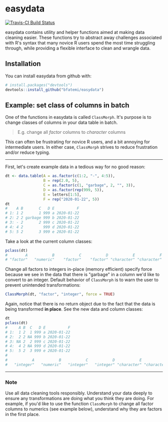 # easydata 

[![Travis-CI Build Status](https://travis-ci.org/bfatemi/easydata.svg?branch=master)](https://travis-ci.org/bfatemi/easydata)

easydata contains utility and helper functions aimed at making data cleaning easier. These functions try to abstract away challenges associated with R's syntax that many novice R users spend the most time struggling through, while providing a flexible interface to clean and wrangle data.

## Installation

You can install easydata from github with:

```R
# install.packages("devtools")
devtools::install_github("bfatemi/easydata")
```

## Example: set class of columns in batch

One of the functions in easydata is called `ClassMorph`. It's purpose is to change classes of columns in your data table in batch. 

> E.g. change all *factor* columns to *character* columns 

This can often be frustrating for novice R users, and a bit annoying for intermediate users. In either case, `ClassMorph` strives to reduce frustration and/or reduce typing.

***

First, let's create example data in a tedious way for no good reason:

```R
dt <- data.table(A = as.factor(c(1:2, "-", 4:5)),
                 B = rep(2.0, 5),
                 C = as.factor(c(1, "garbage", 2, "", 3)),
                 D = as.factor(rep(999, 5)),
                 E = letters[1:5],
                 F = rep("2020-01-22", 5))
dt
#    A B       C   D E          F
# 1: 1 2       1 999 a 2020-01-22
# 2: 2 2 garbage 999 b 2020-01-22
# 3: - 2       2 999 c 2020-01-22
# 4: 4 2         999 d 2020-01-22
# 5: 5 2       3 999 e 2020-01-22
```

Take a look at the current column classes:

```R
pclass(dt)
#        A           B           C           D           E           F 
# "factor"   "numeric"    "factor"    "factor" "character" "character" 
```

Change all factors to integers in-place (memory efficient) specify force because we see in the data that there is "garbage" in a column we'd like to convert to an integer. Default behavior of `ClassMorph` is to warn the user to prevent unintended transformations:

```R
ClassMorph(dt, "factor", "integer", force = TRUE)
```

Again, notice that there is no return object due to the fact that the data is being transformed **in place**. See the new data and column classes:

```R
dt
pclass(dt)
#     A B  C   D E          F
# 1:  1 2  1 999 a 2020-01-22
# 2:  2 2 NA 999 b 2020-01-22
# 3: NA 2  2 999 c 2020-01-22
# 4:  4 2 NA 999 d 2020-01-22
# 5:  5 2  3 999 e 2020-01-22
#
#           A           B           C           D           E           F 
#   "integer"   "numeric"   "integer"   "integer" "character" "character" 
```

***

### Note
Use all data cleaning tools responsibly. Understand your data deeply to ensure any transformations are doing what you think they are doing. For example, if you'd like to use the function `ClassMorph` to change all factor columns to numerics (see example below), understand why they are factors in the first place. 